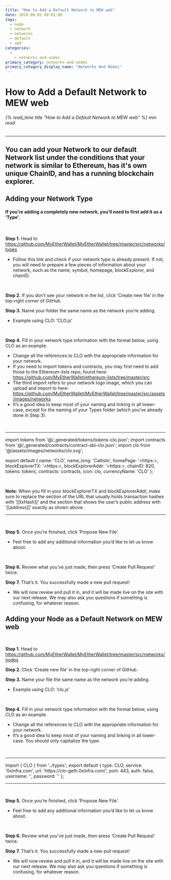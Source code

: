 ```yaml
---
title: "How to Add a Default Network to MEW web"
date: 2018-06-01 00:01:00
tags:
  - node
  - network
  - networks
  - default
  - add
categories:
  - 
    - networks-and-nodes
primary_category: networks-and-nodes
primary_category_display_name: "Networks And Nodes"
---
```


# **How to Add a Default Network to MEW web**

###### {% read_time title "How to Add a Default Network to MEW web" %} min read

* * *

## You can add your Network to our default Network list under the conditions that your network is similar to Ethereum, has it's own unique ChainID, and has a running blockchain explorer.

## **Adding your Network Type**

#### If you’re adding a completely new network, you’ll need to first add it as a ‘Type’.

<br>

**Step 1.** Head to <https://github.com/MyEtherWallet/MyEtherWallet/tree/master/src/networks/types>

-   Follow this link and check if your network type is already present. If not, you will need to prepare a few pieces of information about your network, such as the name, symbol, homepage, blockExplorer, and chainID.

<br>

**Step 2.** If you don’t see your network in the list, click ‘Create new file’ in the top-right corner of GitHub.

**Step 3.** Name your folder the same name as the network you’re adding.

-   Example using CLO: ‘CLO.js’

<br>

**Step 4.** Fill in your network type information with the format below, using CLO as an example.

-   Change all the references to CLO with the appropriate information for your network.
-   If you need to import tokens and contracts, you may first need to add those to the Ethereum-lists repo, found here: <https://github.com/MyEtherWallet/ethereum-lists/tree/master/src>
-   The third import refers to your network logo image, which you can upload and import to here: <https://github.com/MyEtherWallet/MyEtherWallet/tree/master/src/assets/images/networks>
-   It’s a good idea to keep most of your naming and linking in all lower-case, except for the naming of your Types folder (which you’ve already done in Step 3).

<br>

* * *

<div class="scrollbox">
import tokens from '@/_generated/tokens/tokens-clo.json';
import contracts from '@/_generated/contracts/contract-abi-clo.json';
import clo from '@/assets/images/networks/clo.svg';

export default {
  name: 'CLO',
  name_long: 'Callisto',
  homePage: '&lt;https&#x3A;>,
  blockExplorerTX: '&lt;https&#x3A;>,
  blockExplorerAddr: '&lt;https&#x3A;>,
  chainID: 820,
  tokens: tokens,
  contracts: contracts,
  icon: clo,
  currencyName: 'CLO'
};

</div>

<br>

**Note:** When you fill in your blockExplorerTX and blockExplorerAddr, make sure to replace the section of the URL that usually holds transaction hashes with ‘\[[txHash]]’ and the section that shows the user’s public address with ‘\[[address]]’ exactly as shown above.

* * *

<br>

**Step 5.** Once you’re finished, click ‘Propose New File’.

-   Feel free to add any additional information you’d like to let us know about.

<br>

**Step 6.** Review what you’ve just made, then press ‘Create Pull Request’ twice.

**Step 7.** That’s it. You successfully made a new pull request!

-   We will now review and pull it in, and it will be made live on the site with our next release. We may also ask you questions if something is confusing, for whatever reason.

## **Adding your Node as a Default Network on MEW web**

<br>

**Step 1.** Head to <https://github.com/MyEtherWallet/MyEtherWallet/tree/master/src/networks/nodes>

**Step 2.** Click ‘Create new file’ in the top-right corner of GitHub.

**Step 3.** Name your file the same name as the network you’re adding.

-   Example using CLO: ‘clo.js’

<br>

**Step 4.** Fill in your network type information with the format below, using CLO as an example.

-   Change all the references to CLO with the appropriate information for your network.
-   It’s a good idea to keep most of your naming and linking in all lower-case. You should only capitalize the type.

<br>

* * *

<div class="scrollbox">
import { CLO } from '../types';
export default {
  type: CLO,
  service: '0xinfra.com',
  url: 'https://clo-geth.0xinfra.com/',
  port: 443,
  auth: false,
  username: '',
  password: ''
};
</div>

* * *

<br>

**Step 5.** Once you’re finished, click ‘Propose New File’.

-   Feel free to add any additional information you’d like to let us know about.

<br>

**Step 6.** Review what you’ve just made, then press ‘Create Pull Request’ twice.

**Step 7.** That’s it. You successfully made a new pull request!

-   We will now review and pull it in, and it will be made live on the site with our next release. We may also ask you questions if something is confusing, for whatever reason.
